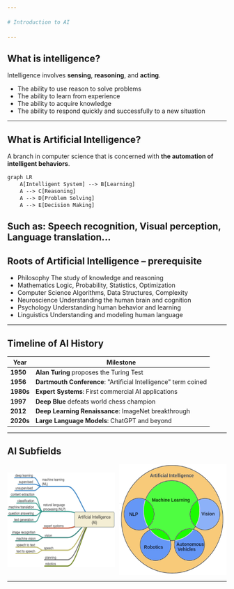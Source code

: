 ```yaml
---

# Introduction to AI

---
```


  ## What is intelligence?

Intelligence involves **sensing**, **reasoning**, and **acting**.
- The ability to use reason to solve problems
- The ability to learn from experience
- The ability to acquire knowledge
- The ability to respond quickly and successfully to a new situation

---

  ## What is Artificial Intelligence?
    
  A branch in computer science that is concerned with **the automation of intelligent behaviors**.

```mermaid
graph LR
    A[Intelligent System] --> B[Learning]
    A --> C[Reasoning]
    A --> D[Problem Solving]
    A --> E[Decision Making]
```
Such as: Speech recognition, Visual perception, Language translation...
---

## Roots of Artificial Intelligence – prerequisite 

- Philosophy The study of knowledge and reasoning
- Mathematics Logic, Probability, Statistics, Optimization
- Computer Science Algorithms, Data Structures, Complexity
- Neuroscience Understanding the human brain and cognition
- Psychology Understanding human behavior and learning
- Linguistics Understanding and modeling human language


---

## Timeline of AI History

| Year      | Milestone                                      |
|-----------|------------------------------------------------|
| **1950**  | **Alan Turing** proposes the Turing Test       |
| **1956**  | **Dartmouth Conference**: "Artificial Intelligence" term coined |
| **1980s** | **Expert Systems**: First commercial AI applications |
| **1997**  | **Deep Blue** defeats world chess champion     |
| **2012**  | **Deep Learning Renaissance**: ImageNet breakthrough |
| **2020s** | **Large Language Models**: ChatGPT and beyond  |

---

## AI Subfields

<div style="display: flex; justify-content: space-between; align-items: center;">
  <img src="image.png" alt="alt text" style="width: 49%;" />
  <img src="image-1.png" alt="alt text" style="width: 49%;" />
</div>

---
